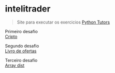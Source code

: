 # intelitrader

> Site para executar os exercicios [Python Tutors](https://www.onlinegdb.com/online_c_compiler)

Primeiro desafio \
[Cripto](./criptografia_navio//)

Segundo desafio \
[Livro de ofertas](./livro_de_ofertas//)

Terceiro desafio \
[Array dist](./menor_distancia_array///)

